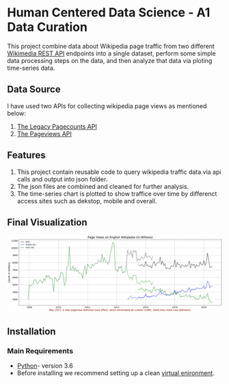 # Human Centered Data Science - A1 Data Curation

This project combine data about Wikipedia page traffic from two different [Wikimedia REST API](https://www.mediawiki.org/wiki/Wikimedia_REST_API) endpoints into a single dataset, perform some simple data processing steps on the data, and then analyze that data via ploting time-series data.

## Data Source
I have used two APIs for collecting wikipedia page views as mentioned below:
1. [The Legacy Pagecounts API](https://wikitech.wikimedia.org/wiki/Analytics/AQS/Legacy_Pagecounts)
2. [The Pageviews API](https://wikitech.wikimedia.org/wiki/Analytics/AQS/Legacy_Pagecounts)

## Features
1. This project contain reusable code to query wikipedia traffic data via api calls and output into json folder.
2. The json files are combined and cleaned for further analysis.
3. The time-series chart is plotted to show traffice over time by differenct access sites such as dekstop, mobile and overall.

## Final Visualization
![Wikipedia Page View Trend](wikipedia%20pageview%20trend%20over%20time%20plot.png)

## Installation

### Main Requirements
* [Python](https://www.python.org/)- version 3.6
* Before installing we recommend setting up a clean [virtual enironment](https://docs.python.org/3.6/tutorial/venv.html).
  

